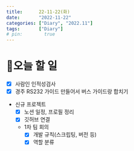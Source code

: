 ```yaml
---
title:      22-11-22(화)
date:       "2022-11-22"
categories: ["Diary", "2022.11"]
tags:       ["Diary"]
# pin:        true
---
```


# 📝오늘 할 일
- [x] 사람인 인적성검사
- [x] 경주 RS232 가이드 만들어서 버스 가이드랑 합치기
- 신규 프로젝트
  - [x] 노션 일정, 프로필 정리
  - [x] 깃허브 연결
  - 1차 팀 회의
    - [x] 개발 규칙(스크립팅, 버전 등)
    - [x] 역할 분류
